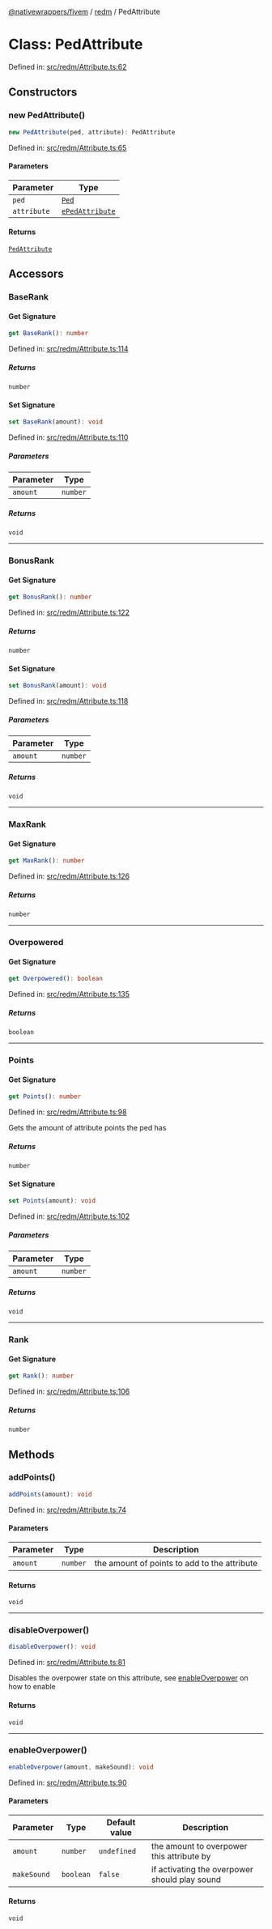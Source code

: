 [@nativewrappers/fivem](../../README.md) / [redm](../README.md) / PedAttribute

# Class: PedAttribute

Defined in: [src/redm/Attribute.ts:62](https://github.com/nativewrappers/nativewrappers/blob/c639ec5cd28328d6b44c7ebf73de56bb1b4bef7d/src/redm/Attribute.ts#L62)

## Constructors

### new PedAttribute()

```ts
new PedAttribute(ped, attribute): PedAttribute
```

Defined in: [src/redm/Attribute.ts:65](https://github.com/nativewrappers/nativewrappers/blob/c639ec5cd28328d6b44c7ebf73de56bb1b4bef7d/src/redm/Attribute.ts#L65)

#### Parameters

| Parameter | Type |
| ------ | ------ |
| `ped` | [`Ped`](Ped.md) |
| `attribute` | [`ePedAttribute`](../enumerations/ePedAttribute.md) |

#### Returns

[`PedAttribute`](PedAttribute.md)

## Accessors

### BaseRank

#### Get Signature

```ts
get BaseRank(): number
```

Defined in: [src/redm/Attribute.ts:114](https://github.com/nativewrappers/nativewrappers/blob/c639ec5cd28328d6b44c7ebf73de56bb1b4bef7d/src/redm/Attribute.ts#L114)

##### Returns

`number`

#### Set Signature

```ts
set BaseRank(amount): void
```

Defined in: [src/redm/Attribute.ts:110](https://github.com/nativewrappers/nativewrappers/blob/c639ec5cd28328d6b44c7ebf73de56bb1b4bef7d/src/redm/Attribute.ts#L110)

##### Parameters

| Parameter | Type |
| ------ | ------ |
| `amount` | `number` |

##### Returns

`void`

***

### BonusRank

#### Get Signature

```ts
get BonusRank(): number
```

Defined in: [src/redm/Attribute.ts:122](https://github.com/nativewrappers/nativewrappers/blob/c639ec5cd28328d6b44c7ebf73de56bb1b4bef7d/src/redm/Attribute.ts#L122)

##### Returns

`number`

#### Set Signature

```ts
set BonusRank(amount): void
```

Defined in: [src/redm/Attribute.ts:118](https://github.com/nativewrappers/nativewrappers/blob/c639ec5cd28328d6b44c7ebf73de56bb1b4bef7d/src/redm/Attribute.ts#L118)

##### Parameters

| Parameter | Type |
| ------ | ------ |
| `amount` | `number` |

##### Returns

`void`

***

### MaxRank

#### Get Signature

```ts
get MaxRank(): number
```

Defined in: [src/redm/Attribute.ts:126](https://github.com/nativewrappers/nativewrappers/blob/c639ec5cd28328d6b44c7ebf73de56bb1b4bef7d/src/redm/Attribute.ts#L126)

##### Returns

`number`

***

### Overpowered

#### Get Signature

```ts
get Overpowered(): boolean
```

Defined in: [src/redm/Attribute.ts:135](https://github.com/nativewrappers/nativewrappers/blob/c639ec5cd28328d6b44c7ebf73de56bb1b4bef7d/src/redm/Attribute.ts#L135)

##### Returns

`boolean`

***

### Points

#### Get Signature

```ts
get Points(): number
```

Defined in: [src/redm/Attribute.ts:98](https://github.com/nativewrappers/nativewrappers/blob/c639ec5cd28328d6b44c7ebf73de56bb1b4bef7d/src/redm/Attribute.ts#L98)

Gets the amount of attribute points the ped has

##### Returns

`number`

#### Set Signature

```ts
set Points(amount): void
```

Defined in: [src/redm/Attribute.ts:102](https://github.com/nativewrappers/nativewrappers/blob/c639ec5cd28328d6b44c7ebf73de56bb1b4bef7d/src/redm/Attribute.ts#L102)

##### Parameters

| Parameter | Type |
| ------ | ------ |
| `amount` | `number` |

##### Returns

`void`

***

### Rank

#### Get Signature

```ts
get Rank(): number
```

Defined in: [src/redm/Attribute.ts:106](https://github.com/nativewrappers/nativewrappers/blob/c639ec5cd28328d6b44c7ebf73de56bb1b4bef7d/src/redm/Attribute.ts#L106)

##### Returns

`number`

## Methods

### addPoints()

```ts
addPoints(amount): void
```

Defined in: [src/redm/Attribute.ts:74](https://github.com/nativewrappers/nativewrappers/blob/c639ec5cd28328d6b44c7ebf73de56bb1b4bef7d/src/redm/Attribute.ts#L74)

#### Parameters

| Parameter | Type | Description |
| ------ | ------ | ------ |
| `amount` | `number` | the amount of points to add to the attribute |

#### Returns

`void`

***

### disableOverpower()

```ts
disableOverpower(): void
```

Defined in: [src/redm/Attribute.ts:81](https://github.com/nativewrappers/nativewrappers/blob/c639ec5cd28328d6b44c7ebf73de56bb1b4bef7d/src/redm/Attribute.ts#L81)

Disables the overpower state on this attribute, see [enableOverpower](PedAttribute.md#enableoverpower) on how to enable

#### Returns

`void`

***

### enableOverpower()

```ts
enableOverpower(amount, makeSound): void
```

Defined in: [src/redm/Attribute.ts:90](https://github.com/nativewrappers/nativewrappers/blob/c639ec5cd28328d6b44c7ebf73de56bb1b4bef7d/src/redm/Attribute.ts#L90)

#### Parameters

| Parameter | Type | Default value | Description |
| ------ | ------ | ------ | ------ |
| `amount` | `number` | `undefined` | the amount to overpower this attribute by |
| `makeSound` | `boolean` | `false` | if activating the overpower should play sound |

#### Returns

`void`
